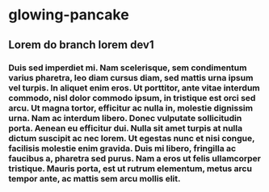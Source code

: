 # glowing-pancake

## Lorem do branch lorem dev1

### Duis sed imperdiet mi. Nam scelerisque, sem condimentum varius pharetra, leo diam cursus diam, sed mattis urna ipsum vel turpis. In aliquet enim eros. Ut porttitor, ante vitae interdum commodo, nisl dolor commodo ipsum, in tristique est orci sed arcu. Ut magna tortor, efficitur ac nulla in, molestie dignissim urna. Nam ac interdum libero. Donec vulputate sollicitudin porta. Aenean eu efficitur dui. Nulla sit amet turpis at nulla dictum suscipit ac nec lorem. Ut egestas nunc et nisi congue, facilisis molestie enim gravida. Duis mi libero, fringilla ac faucibus a, pharetra sed purus. Nam a eros ut felis ullamcorper tristique. Mauris porta, est ut rutrum elementum, metus arcu tempor ante, ac mattis sem arcu mollis elit.